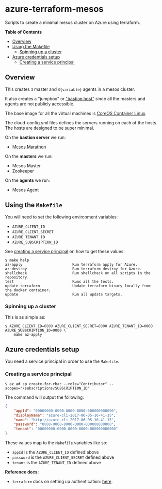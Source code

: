 # azure-terraform-mesos

Scripts to create a minimal mesos cluster on Azure using terraform.

**Table of Contents**

* [Overview](README.md#overview)
* [Using the Makefile](README.md#using-the-makefile)
   * [Spinning up a cluster](README.md#spinning-up-a-cluster)
* [Azure credentials setup](README.md#azure-credentials-setup)
   * [Creating a service principal](README.md#creating-a-service-principal)

## Overview

This creates `3` master and `${variable}` agents in a mesos cluster.

It also creates a "jumpbox" or ["bastion host"](https://en.wikipedia.org/wiki/Bastion_host)
since all the masters and agents are not publicly accessible.

The base image for all the virtual machines 
is [CoreOS Container Linux](https://coreos.com/os/docs/latest/).

The cloud-config.yml files defines the servers running on each of the hosts.
The hosts are designed to be super minimal.

On the **bastion server** we run:

- [Mesos Marathon](https://mesosphere.github.io/marathon/)

On the **masters** we run:

- Mesos Master
- Zookeeper


On the **agents** we run:

- Mesos Agent


## Using the `Makefile`

You will need to set the following environment variables:

- `AZURE_CLIENT_ID`
- `AZURE_CLIENT_SECRET`
- `AZURE_TENANT_ID`
- `AZURE_SUBSCRIPTION_ID`

See [creating a service principal](#creating-a-service-principal) on how to get
these values.

```console
$ make help
az-apply                       Run terraform apply for Azure.
az-destroy                     Run terraform destroy for Azure.
shellcheck                     Run shellcheck on all scripts in the repository.
test                           Runs all the tests.
update-terraform               Update terraform binary locally from the docker container.
update                         Run all update targets.
```

### Spinning up a cluster

This is as simple as:

```console
$ AZURE_CLIENT_ID=0000 AZURE_CLIENT_SECRET=0000 AZURE_TENANT_ID=0000 AZURE_SUBSCRIPTION_ID=0000 \
    make az-apply
```

## Azure credentials setup

You need a service principal in order to use the `Makefile`.

### Creating a service principal

```console
$ az ad sp create-for-rbac --role="Contributor" --scopes="/subscriptions/SUBSCRIPTION_ID"
```

The command will output the following:

```json
{
    "appId": "00000000-0000-0000-0000-000000000000",
    "displayName": "azure-cli-2017-06-05-10-41-15",
    "name": "http://azure-cli-2017-06-05-10-41-15",
    "password": "0000-0000-0000-0000-000000000000",
    "tenant": "00000000-0000-0000-0000-000000000000"
}
```

These values map to the `Makefile` variables like so:

- `appId` is the `AZURE_CLIENT_ID` defined above
- `password` is the `AZURE_CLIENT_SECRET` defined above
- `tenant` is the `AZURE_TENANT_ID` defined above

**Reference docs:**

- `terraform` docs on setting up authentication:
[here](https://www.terraform.io/docs/providers/azurerm/authenticating_via_service_principal.html).

